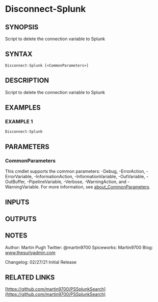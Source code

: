 # Disconnect-Splunk

## SYNOPSIS
Script to delete the connection variable to Splunk

## SYNTAX

```
Disconnect-Splunk [<CommonParameters>]
```

## DESCRIPTION
Script to delete the connection variable to Splunk

## EXAMPLES

### EXAMPLE 1
```
Disconnect-Splunk
```

## PARAMETERS

### CommonParameters
This cmdlet supports the common parameters: -Debug, -ErrorAction, -ErrorVariable, -InformationAction, -InformationVariable, -OutVariable, -OutBuffer, -PipelineVariable, -Verbose, -WarningAction, and -WarningVariable. For more information, see [about_CommonParameters](http://go.microsoft.com/fwlink/?LinkID=113216).

## INPUTS

## OUTPUTS

## NOTES
Author:         Martin Pugh
Twitter:        @martin9700
Spiceworks:     Martin9700
Blog:           www.thesurlyadmin.com

Changelog:
    02/27/21    Initial Release

## RELATED LINKS

[https://github.com/martin9700/PSSplunkSearch](https://github.com/martin9700/PSSplunkSearch)

